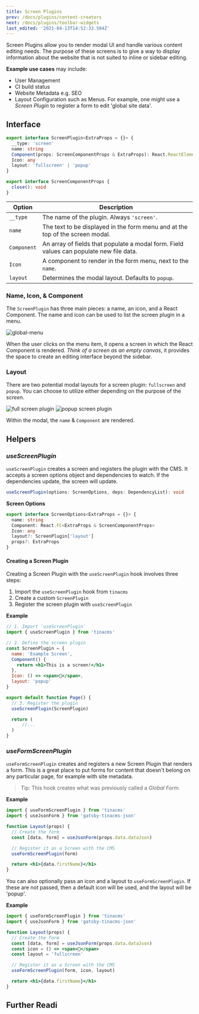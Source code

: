 ```yaml
---
title: Screen Plugins
prev: /docs/plugins/content-creators
next: /docs/plugins/toolbar-widgets
last_edited: '2021-04-13T14:52:33.504Z'
---
```

Screen Plugins allow you to render modal UI and handle various content editing needs. The purpose of these screens is to give a way to display information about the website that is not suited to inline or sidebar editing.

**Example use cases** may include:

* User Management
* CI build status
* Website Metadata e.g. SEO
* Layout Configuration such as Menus. For example, one might use a _Screen Plugin_ to register a form to edit 'global site data'.

## Interface

```ts
export interface ScreenPlugin<ExtraProps = {}> {
  __type: 'screen'
  name: string
  Component(props: ScreenComponentProps & ExtraProps): React.ReactElement
  Icon: any
  layout: 'fullscreen' | 'popup'
}

export interface ScreenComponentProps {
  close(): void
}
```

| Option | Description |
| --- | --- |
| `__type` | The name of the plugin. Always `'screen'`. |
| `name` | The text to be displayed in the form menu and at the top of the screen modal. |
| `Component` | An array of fields that populate a modal form. Field values can populate new file data. |
| `Icon` | A component to render in the form menu, next to the `name`. |
| `layout` | Determines the modal layout. Defaults to `popup`. |

### Name, Icon, & Component

The `ScreenPlugin` has three main pieces: a name, an icon, and a React Component. The name and icon can be used to list the screen plugin in a menu.

![global-menu](/img/tina-grande-global-form.jpg)

When the user clicks on the menu item, it opens a screen in which the React Component is rendered. _Think of a screen as an empty canvas_, it provides the space to create an editing interface beyond the sidebar.

### Layout

There are two potential modal layouts for a screen plugin: `fullscreen` and `popup`. You can choose to utilize either depending on the purpose of the _screen_.

![full screen plugin](/img/blog/screen-plugin/fullscreen-screen-plugin.png)
![popup screen plugin](/img/blog/screen-plugin/popup-screen-plugin.png)

Within the modal, the `name` & `Component` are rendered.

## Helpers

### _useScreenPlugin_

`useScreenPlugin` creates a screen and registers the plugin with the CMS. It accepts a screen options object and dependencies to watch. If the dependencies update, the screen will update.

```ts
useScreenPlugin(options: ScreenOptions, deps: DependencyList): void
```

**Screen Options**

```ts
export interface ScreenOptions<ExtraProps = {}> {
  name: string
  Component: React.FC<ExtraProps & ScreenComponentProps>
  Icon: any
  layout?: ScreenPlugin['layout']
  props?: ExtraProps
}
```

#### Creating a Screen Plugin

Creating a Screen Plugin with the `useScreenPlugin` hook involves three steps:

1. Import the `useScreenPlugin` hook from `tinacms`
2. Create a custom `ScreenPlugin`
3. Register the screen plugin with `useScreenPlugin`

**Example**

```jsx
// 1. Import `useScreenPlugin`
import { useScreenPlugin } from 'tinacms'

// 2. Define the screen plugin
const ScreenPlugin = {
  name: 'Example Screen',
  Component() {
    return <h1>This is a screen!</h1>
  },
  Icon: () => <span>🦙</span>,
  layout: 'popup'
}

export default function Page() {
  // 3. Register the plugin
  useScreenPlugin(ScreenPlugin)

  return (
      //...
  )
}
```

### _useFormScreenPlugin_

`useFormScreenPlugin` creates and registers a new Screen Plugin that renders a form. This is a great place to put forms for content that doesn't belong on any particular page, for example with site metadata.

> Tip: This hook creates what was previously called a _Global Form_.

**Example**

```jsx
import { useFormScreenPlugin } from 'tinacms'
import { useJsonForm } from 'gatsby-tinacms-json'

function Layout(props) {
  // Create the form
  const [data, form] = useJsonForm(props.data.dataJson)

  // Register it as a Screen with the CMS
  useFormScreenPlugin(form)

  return <h1>{data.firstName}</h1>
}
```

You can also optionally pass an icon and a layout to `useFormScreenPlugin`. If these are not passed, then a default icon will be used, and the layout will be 'popup'.

**Example**

```jsx
import { useFormScreenPlugin } from 'tinacms'
import { useJsonForm } from 'gatsby-tinacms-json'

function Layout(props) {
  // Create the form
  const [data, form] = useJsonForm(props.data.dataJson)
  const icon = () => <span>🦙</span>
  const layout = 'fullscreen'

  // Register it as a Screen with the CMS
  useFormScreenPlugin(form, icon, layout)

  return <h1>{data.firstName}</h1>
}
```

## Further Readi